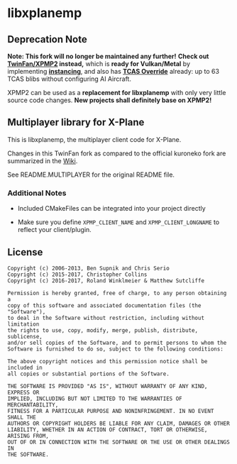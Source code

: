 # libxplanemp

## Deprecation Note

**Note: This fork will no longer be maintained any further!**
**Check out [TwinFan/XPMP2](https://github.com/TwinFan/XPMP2) instead,** which is **ready for Vulkan/Metal** by implementing **[instancing](https://developer.x-plane.com/sdk/XPLMInstance/)**, and also has **[TCAS Override](https://developer.x-plane.com/sdk/XPLMInstance/)** already: up to 63 TCAS blibs without configuring AI Aircraft.

XPMP2 can be used as a **replacement for libxplanemp** with only very little source code changes. **New projects shall definitely base on XPMP2!**

## Multiplayer library for X-Plane

This is libxplanemp, the multiplayer client code for X-Plane.

Changes in this TwinFan fork as compared to the official kuroneko fork are summarized in the [Wiki](https://github.com/TwinFan/libxplanemp/wiki).

See README.MULTIPLAYER for the original README file.

### Additional Notes

* Included CMakeFiles can be integrated into your project directly

* Make sure you define `XPMP_CLIENT_NAME` and `XPMP_CLIENT_LONGNAME` to
  reflect your client/plugin.

## License
```
Copyright (c) 2006-2013, Ben Supnik and Chris Serio
Copyright (c) 2015-2017, Christopher Collins
Copyright (c) 2016-2017, Roland Winklmeier & Matthew Sutcliffe

Permission is hereby granted, free of charge, to any person obtaining a
copy of this software and associated documentation files (the "Software"),
to deal in the Software without restriction, including without limitation
the rights to use, copy, modify, merge, publish, distribute, sublicense,
and/or sell copies of the Software, and to permit persons to whom the
Software is furnished to do so, subject to the following conditions:

The above copyright notices and this permission notice shall be included in
all copies or substantial portions of the Software.

THE SOFTWARE IS PROVIDED "AS IS", WITHOUT WARRANTY OF ANY KIND, EXPRESS OR
IMPLIED, INCLUDING BUT NOT LIMITED TO THE WARRANTIES OF MERCHANTABILITY,
FITNESS FOR A PARTICULAR PURPOSE AND NONINFRINGEMENT. IN NO EVENT SHALL THE
AUTHORS OR COPYRIGHT HOLDERS BE LIABLE FOR ANY CLAIM, DAMAGES OR OTHER
LIABILITY, WHETHER IN AN ACTION OF CONTRACT, TORT OR OTHERWISE, ARISING FROM,
OUT OF OR IN CONNECTION WITH THE SOFTWARE OR THE USE OR OTHER DEALINGS IN
THE SOFTWARE.
```
